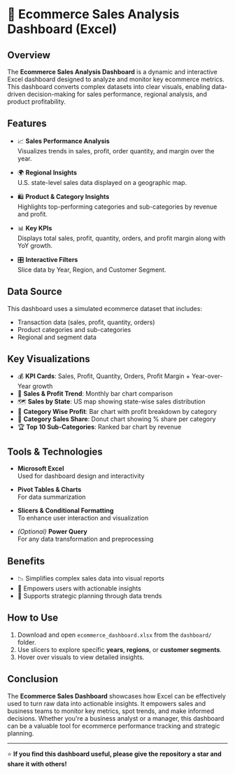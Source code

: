 # 🛒 Ecommerce Sales Analysis Dashboard (Excel)

## Overview

The **Ecommerce Sales Analysis Dashboard** is a dynamic and interactive Excel dashboard designed to analyze and monitor key ecommerce metrics. This dashboard converts complex datasets into clear visuals, enabling data-driven decision-making for sales performance, regional analysis, and product profitability.

## Features

- 📈 **Sales Performance Analysis**  
  Visualizes trends in sales, profit, order quantity, and margin over the year.
  
- 🌍 **Regional Insights**  
  U.S. state-level sales data displayed on a geographic map.

- 🛍️ **Product & Category Insights**  
  Highlights top-performing categories and sub-categories by revenue and profit.

- 📊 **Key KPIs**  
  Displays total sales, profit, quantity, orders, and profit margin along with YoY growth.

- 🎛️ **Interactive Filters**  
  Slice data by Year, Region, and Customer Segment.

## Data Source

This dashboard uses a simulated ecommerce dataset that includes:
- Transaction data (sales, profit, quantity, orders)
- Product categories and sub-categories
- Regional and segment data

## Key Visualizations

- 💰 **KPI Cards**: Sales, Profit, Quantity, Orders, Profit Margin + Year-over-Year growth
- 📅 **Sales & Profit Trend**: Monthly bar chart comparison
- 🗺️ **Sales by State**: US map showing state-wise sales distribution
- 🧾 **Category Wise Profit**: Bar chart with profit breakdown by category
- 🍩 **Category Sales Share**: Donut chart showing % share per category
- 🏆 **Top 10 Sub-Categories**: Ranked bar chart by revenue

## Tools & Technologies

- **Microsoft Excel**  
  Used for dashboard design and interactivity
  
- **Pivot Tables & Charts**  
  For data summarization

- **Slicers & Conditional Formatting**  
  To enhance user interaction and visualization

- *(Optional)* **Power Query**  
  For any data transformation and preprocessing

## Benefits

- 📉 Simplifies complex sales data into visual reports
- 🧠 Empowers users with actionable insights
- 🚀 Supports strategic planning through data trends

## How to Use

1. Download and open `ecommerce_dashboard.xlsx` from the `dashboard/` folder.
2. Use slicers to explore specific **years**, **regions**, or **customer segments**.
3. Hover over visuals to view detailed insights.

## Conclusion

The **Ecommerce Sales Dashboard** showcases how Excel can be effectively used to turn raw data into actionable insights. It empowers sales and business teams to monitor key metrics, spot trends, and make informed decisions. Whether you're a business analyst or a manager, this dashboard can be a valuable tool for ecommerce performance tracking and strategic planning.

---

⭐ **If you find this dashboard useful, please give the repository a star and share it with others!**

